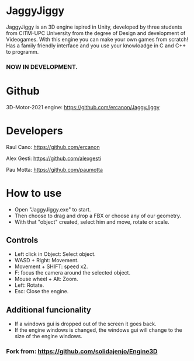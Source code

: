# JaggyJiggy

JaggyJiggy is an 3D engine ispired in Unity, developed by three students from CITM-UPC University from the degree of Design and development of Videogames.
With this engine you can make your own games from scratch! 
Has a family friendly interface and you use your knowloadge in C and C++ to programm.
### NOW IN DEVELOPMENT.

# Github

3D-Motor-2021 engine: https://github.com/ercanon/JaggyJiggy

# Developers

Raul Cano:  https://github.com/ercanon

Alex Gesti: https://github.com/alexgesti

Pau Motta: https://github.com/paumotta

# How to use

- Open "JaggyJiggy.exe" to start.
- Then choose to drag and drop a FBX or choose any of our geometry.
- With that "object" created, select him and move, rotate or scale.

## Controls

- Left click in Object: Select object.
- WASD + Right: Movement.
- Movement + SHIFT: speed x2.
- F: focus the camera around the selected object.
- Mouse wheel + Alt: Zoom.
- Left: Rotate.
- Esc: Close the engine.

## Additional funcionality

- If a windows gui is dropped out of the screen it goes back.
- If the engine windows is changed, the windows gui will change to the size of the engine windows.

### Fork from: https://github.com/solidajenjo/Engine3D
